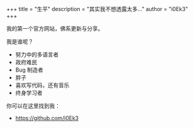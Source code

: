 +++
title = "生平"
description = "其实我不想透露太多..."
author = "i0Ek3"
+++

我的第一个官方网站，佛系更新与分享。

我是谁呢？

- 努力中的多语言者
- 政府难民
- Bug 制造者
- 胖子
- 喜欢写代码，还有音乐
- 终身学习者

你可以在这里找到我：

* https://github.com/i0Ek3
